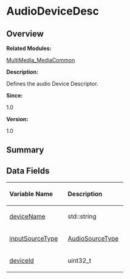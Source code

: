 # AudioDeviceDesc<a name="ZH-CN_TOPIC_0000001054718115"></a>

## **Overview**<a name="section737832865093529"></a>

**Related Modules:**

[MultiMedia\_MediaCommon](MultiMedia_MediaCommon.md)

**Description:**

Defines the audio Device Descriptor. 

**Since:**

1.0

**Version:**

1.0

## **Summary**<a name="section111430194093529"></a>

## Data Fields<a name="pub-attribs"></a>

<a name="table1550448799093529"></a>
<table><thead align="left"><tr id="row1532395832093529"><th class="cellrowborder" valign="top" width="50%" id="mcps1.1.3.1.1"><p id="p2132731454093529"><a name="p2132731454093529"></a><a name="p2132731454093529"></a>Variable Name</p>
</th>
<th class="cellrowborder" valign="top" width="50%" id="mcps1.1.3.1.2"><p id="p1214304642093529"><a name="p1214304642093529"></a><a name="p1214304642093529"></a>Description</p>
</th>
</tr>
</thead>
<tbody><tr id="row797856665093529"><td class="cellrowborder" valign="top" width="50%" headers="mcps1.1.3.1.1 "><p id="p505015417093529"><a name="p505015417093529"></a><a name="p505015417093529"></a><a href="MultiMedia_MediaCommon.md#gaa24e76abf7ecc4088c6888128109d3e8">deviceName</a></p>
</td>
<td class="cellrowborder" valign="top" width="50%" headers="mcps1.1.3.1.2 "><p id="p640379845093529"><a name="p640379845093529"></a><a name="p640379845093529"></a>std::string&nbsp;</p>
</td>
</tr>
<tr id="row119897489093529"><td class="cellrowborder" valign="top" width="50%" headers="mcps1.1.3.1.1 "><p id="p209741121093529"><a name="p209741121093529"></a><a name="p209741121093529"></a><a href="MultiMedia_MediaCommon.md#ga8c4f565aa744ec55a784529a843f853e">inputSourceType</a></p>
</td>
<td class="cellrowborder" valign="top" width="50%" headers="mcps1.1.3.1.2 "><p id="p1161331407093529"><a name="p1161331407093529"></a><a name="p1161331407093529"></a><a href="MultiMedia_MediaCommon.md#gadc3158e093b995ca7b9b6aa32388ccdd">AudioSourceType</a>&nbsp;</p>
</td>
</tr>
<tr id="row1637457198093529"><td class="cellrowborder" valign="top" width="50%" headers="mcps1.1.3.1.1 "><p id="p1614510746093529"><a name="p1614510746093529"></a><a name="p1614510746093529"></a><a href="MultiMedia_MediaCommon.md#gae354490defc2b40c8aeb7b98700cbbd0">deviceId</a></p>
</td>
<td class="cellrowborder" valign="top" width="50%" headers="mcps1.1.3.1.2 "><p id="p1024354732093529"><a name="p1024354732093529"></a><a name="p1024354732093529"></a>uint32_t&nbsp;</p>
</td>
</tr>
</tbody>
</table>

